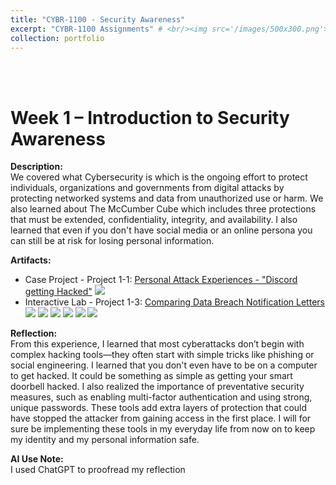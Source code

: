 ```yaml
---
title: "CYBR-1100 - Security Awareness"
excerpt: "CYBR-1100 Assignments" # <br/><img src='/images/500x300.png'>
collection: portfolio
---
```


<a id="week_1"></a><br><br>
# Week 1 – Introduction to Security Awareness
 
**Description:**  
We covered what Cybersecurity is which is the ongoing effort to protect individuals, organizations and governments from digital attacks by protecting networked systems and data from unauthorized use or harm. We also learned about The McCumber Cube which includes three protections that must be extended, confidentiality, integrity, and availability. I also learned that even if you don't have social media or an online persona you can still be at risk for losing personal information.
 
**Artifacts:**  
- Case Project - Project 1-1: [Personal Attack Experiences - "Discord getting Hacked"]("/file/Week-1-Case-Project.pdf")
  <img src='/images/Week-1-Case-Project.png'>
- Interactive Lab - Project 1-3: [Comparing Data Breach Notification Letters]("/files/Week-1-Interactiv-Lab.pdf")
  <img src='/images/Week-1-Interactive-Lab1.png'>
  <img src='/images/Week-1-Interactive-Lab2.png'>
  <img src='/images/Week-1-Interactive-Lab3.png'>
  <img src='/images/Week-1-Interactive-Lab4.png'>
  <img src='/images/Week-1-Interactive-Lab5.png'>
  <img src='/images/Week-1-Interactive-Lab6.png'>
  
 
**Reflection:**  
From this experience, I learned that most cyberattacks don’t begin with complex hacking tools—they often start with simple tricks like phishing or social engineering. I learned that you don't even have to be on a computer to get hacked. It could be something as simple as getting your smart doorbell hacked. I also realized the importance of preventative security measures, such as enabling multi-factor authentication and using strong, unique passwords. These tools add extra layers of protection that could have stopped the attacker from gaining access in the first place. I will for sure be implementing these tools in my everyday life from now on to keep my identity and my personal information safe.
 
**AI Use Note:**  
I used ChatGPT to proofread my reflection
